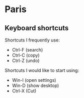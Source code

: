 # Paris
## Keyboard shortcuts
Shortcuts I frequently use: 
- Ctrl-F (search)
- Ctrl-C (copy)
- Ctrl-Z (undo)

Shortcuts I would like to start using: 
- Win-I (open settings)
- Win-D (show desktop)
- Ctrl-X (Cut)
